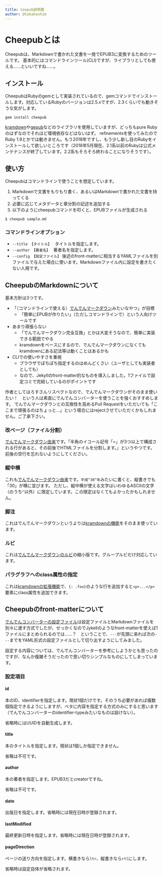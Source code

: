 ```yaml
---
title: Ceepub説明書
author: @takahashim
---
```


# Cheepubとは

Cheepubは、Markdownで書かれた文書を一発でEPUB3に変換するためのツールです。
基本的にはコマンドラインツール(CLI)ですが、ライブラリとしても使える……といいですね……。

## インストール

CheepubはRubyのgemとして実装されているので、gemコマンドでインストールします。対応しているRubyのバージョンは2.5.xですが、2.3くらいでも動きそうな気がします。

```console
gem install cheepub
```

[kramdown](https://kramdown.gettalong.org/)や[gepub](https://github.com/skoji/gepub)などのライブラリを使用していますが、どっちもpure Rubyのはずなのでそれほど環境依存などはないはず。
refinementsを使ってみたのでRuby 1.9とかでは動きません。もう2018年ですし、もう少し新し目のRubyをインストールして欲しいところです（2018年5月現在、2.1系以前のRubyは公式メンテナンスが終了しています。2.2系もそろそろ終わることになりそうです）。

## 使い方

Cheepubはコマンドラインで使うことを想定しています。

1. Markdownで文書をもりもり書く、あるいはMarkdownで書かれた文書を持ってくる
2. 必要に応じてメタデータと章分割の記述を追加する
3. 以下のようにcheepubコマンドを叩くと、EPUBファイルが生成される

```console
$ cheepub sample.md
```

### コマンドラインオプション

* `--title 【タイトル】 ` タイトルを指定します。
* `--author 【著者名】 ` 著者名を指定します。
* `--config 【設定ファイル】` 後述のfront-matterに相当するYAMLファイルを別ファイルで与えた場合に使います。Markdownファイル内に設定を書きたくない人用です。

## CheepubのMarkdownについて

基本方針は3つです。

* 「（コマンドラインで使える）[でんでんマークダウン](https://conv.denshochan.com/markdown)みたいなやつ」が目標
    * 「簡単にEPUBが作りたい」（ただしコマンドラインで）という人向けツールです
* あまり頑張らない
    * 「でんでんマークダウン完全互換」とかは大変そうなので、簡単に実装できる範囲でやる
    * kramdownをベースにするので、でんでんマークダウンになくてもkramdownにある記法等は動くことはあるかも
* CLIでの使いやすさを重視
    * ブラウザでぽちぽち指定するのはめんどくさい（ユーザとしても実装者としても）
    * なので、Jekyllのfront-matter的なものを導入しました。1ファイルで設定コミで完結しているのがポイントです

作者としてはろすさんリスペクトなので、でんでんマークダウンがそのまま使いたい！　という人は素直にでんでんコンバーターを使うことを強くおすすめします。
でんでんマークダウンとの互換性を高めるPull Requestをいただいても「ここまで頑張るのはちょっと…」という場合にはrejectさせていただくかもしれません。ご了承下さい。

### 改ページ（ファイル分割）

[でんでんマークダウン由来](https://conv.denshochan.com/markdown#docbreak)です。「半角のイコール記号「=」が3つ以上で構成される行があると、その前後でHTMLファイルを分割します。」というやつです。前後の空行を忘れないようにしてください。


### 縦中横

これも[でんでんマークダウン由来](https://conv.denshochan.com/markdown#tcy)です。`平成^30^年`みたいに書くと、縦書きでも「30」が横に並びます。
ただし、縦中横が使える文字はいわゆるASCIIの文字（のうち`^`以外）に限定しています。この限定はなくてもよかったかもしれません。

### 脚注

これはでんでんマークダウンというよりは[kramdownの機能](https://kramdown.gettalong.org/syntax.html#footnotes)をそのまま使っています。

### ルビ

これは[でんでんマークダウンのルビ](https://conv.denshochan.com/markdown#tcy)の縮小版です。グループルビだけ対応しています。

### パラグラフへのclass属性の指定

これは[kramdownの拡張機能](https://kramdown.gettalong.org/syntax.html)で、`{: .foo}`のような行を追加すると`<p>...</p>`要素にclass属性を追加できます。

## Cheepubのfront-matterについて

[でんでんコンバーターの設定ファイル](https://conv.denshochan.com/config)は設定ファイルとMarkdownファイルを別々に渡す方式でしたが、せっかくなのでJykellのようなfront-matterを使えば1ファイルにまとめられるのでは……？　ということで、`---`が先頭に来れば次の`---`までをYAML形式の設定ファイルとして切り出すようにしてみました。

設定する内容については、でんでんコンバーターを参考にしようかとも思ったのですが、なんか複雑そうだったので思い切りシンプルなものにしてしまっています。

### 設定項目

#### id

本のID、identifierを指定します。現状1個だけです。そのうち必要があれば複数個指定できるようにしますが、ベタに内容を指定する方式のみにすると思います（でんでんコンバーターのidentifier-typeみたいなものは設けない）。

省略時にはUUIDを自動生成します。

#### title

本のタイトルを指定します。現状は1個しか指定できません。

省略は不可です。

#### author

本の著者を指定します。EPUB3だとcreatorですね。

省略は不可です。

#### date

出版日を指定します。省略時には現在日時が登録されます。

#### lastModified

最終更新日時を指定します。省略時には現在日時が登録されます。

#### pageDirection

ページの送り方向を指定します。横書きなら`ltr`、縦書きなら`rtl`にします。

省略時は設定自体が省略されます。
